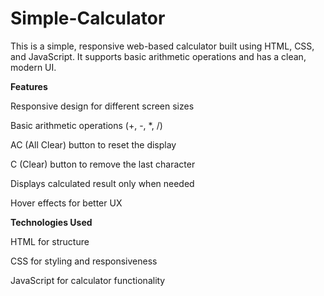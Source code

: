 # Simple-Calculator
This is a simple, responsive web-based calculator built using HTML, CSS, and JavaScript. It supports basic arithmetic operations and has a clean, modern UI.


**Features**

Responsive design for different screen sizes

Basic arithmetic operations (+, -, *, /)

AC (All Clear) button to reset the display

C (Clear) button to remove the last character

Displays calculated result only when needed

Hover effects for better UX


**Technologies Used**

HTML for structure

CSS for styling and responsiveness

JavaScript for calculator functionality
